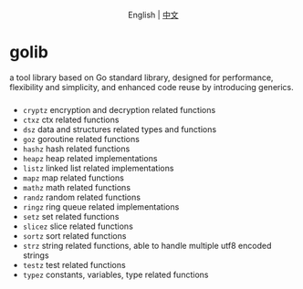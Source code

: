 <p align="center">
    <br> English | <a href="README-CN.md">中文</a>
</p>

# golib
a tool library based on Go standard library, designed for performance, flexibility and simplicity, and enhanced code reuse by introducing generics.

###
* ``cryptz`` encryption and decryption related functions
* ``ctxz`` ctx related functions
* ``dsz`` data and structures related types and functions
* ``goz`` goroutine related functions
* ``hashz`` hash related functions
* ``heapz`` heap related implementations
* ``listz`` linked list related implementations
* ``mapz`` map related functions
* ``mathz`` math related functions
* ``randz`` random related functions
* ``ringz`` ring queue related implementations
* ``setz`` set related functions
* ``slicez`` slice related functions
* ``sortz`` sort related functions
* ``strz`` string related functions, able to handle multiple utf8 encoded strings
* ``testz`` test related functions
* ``typez`` constants, variables, type related functions
